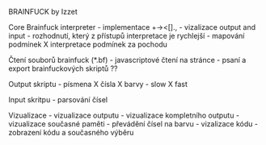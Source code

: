 BRAINFUCK
	by Izzet

Core Brainfuck interpreter
	- implementace +-><[].,
	- vizalizace output and input
	- rozhodnutí, který z přístupů interpretace je rychlejší
		- mapování podmínek X interpretace podmínek za pochodu

Čtení souborů brainfuck (*.bf)
	- javascriptové čtení na stránce
	- psaní a export brainfuckových skriptů ??

Output skriptu
	- písmena X čísla X barvy
	- slow X fast

Input skritpu
	- parsování čísel

Vizualizace
	- vizualizace outputu
		- vizualizace kompletního outputu
		- vizualizace současné paměti
		- převádění čísel na barvu
	- vizalizace kódu
		- zobrazení kódu a současného výběru